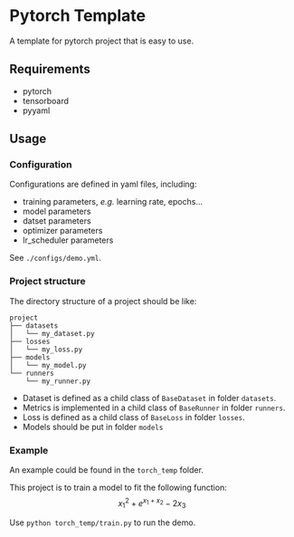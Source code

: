 # Pytorch Template

A template for pytorch project that is easy to use.

## Requirements

- pytorch
- tensorboard
- pyyaml

## Usage

### Configuration

Configurations are defined in yaml files, including:
- training parameters, *e.g.* learning rate, epochs...
- model parameters
- datset parameters
- optimizer parameters
- lr_scheduler parameters

See `./configs/demo.yml`.

### Project structure

The directory structure of a project should be like:
```
project
├── datasets
│   └── my_dataset.py
├── losses
│   └── my_loss.py
├── models
│   └── my_model.py
└── runners
    └── my_runner.py
```

- Dataset is defined as a child class of `BaseDataset` in folder `datasets`.
- Metrics is implemented in a child class of `BaseRunner` in folder `runners`.
- Loss is defined as a child class of `BaseLoss` in folder `losses`.
- Models should be put in folder `models`

### Example

An example could be found in the `torch_temp` folder.

This project is to train a model to fit the following function: 
$$x_1^2+e^{x_1+x_2}-2x_3$$

Use `python torch_temp/train.py` to run the demo.

